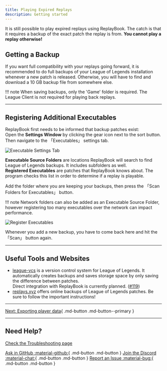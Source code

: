 ```yaml
---
title: Playing Expired Replays
description: Getting started
---
```


It is still possible to play expired replays using ReplayBook. The catch is that it requires a backup of the exact patch the replay is from. **You cannot play a replay otherwise!**

## Getting a Backup

If you want full compatibility with your replays going forward, it is recommended to do full backups of your League of Legends installation whenever a new patch is released. Otherwise, you will have to find and download a 10 GB backup file from somewhere else.

!!! note
    When saving backups, only the 'Game' folder is required. The League Client is not required for playing back replays.

---

## Registering Additional Executables

ReplayBook first needs to be informed that backup patches exist:  
Open the **Settings Window** by clicking the gear icon next to the sort button. Then navigate to the 「Executables」 settings tab.

![Executable Settings Tab](../images/old_replays_0.png)

**Executable Source Folders** are locations ReplayBook will search to find League of Legends backups. It includes subfolders as well.  
**Registered Executables** are patches that ReplayBook knows about. The program checks this list in order to determine if a replay is playable.

Add the folder where you are keeping your backups, then press the 「Scan Folders for Executables」 button.

!!! note
    Network folders can also be added as an Executable Source Folder, however registering too many executables over the network can impact performance.

![Register Executables](../images/old_replays_1.png)

Whenever you add a new backup, you have to come back here and hit the 「Scan」 button again.

---

## Useful Tools and Websites

* [league-vcs](https://github.com/preyneyv/league-vcs) is a version control system for League of Legends. It automatically creates backups and saves storage space by only saving the difference between patches.  
Direct integration with ReplayBook is currently planned. ([#119](https://github.com/fraxiinus/ReplayBook/discussions/119))
* [replays.xyz](https://replays.xyz/old-clients) offers online backups of League of Legends patches. Be sure to follow the important instructions!

---

[Next: Exporting player data](../getting-started/exporting-player-data.md){ .md-button .md-button--primary }

---

## Need Help?

[Check the Troubleshooting page](../../troubleshooting)

[Ask in GitHub :material-github:](https://github.com/fraxiinus/ReplayBook/discussions){ .md-button .md-button }
[Join the Discord :material-chat:](https://discord.gg/c33Rc5J){ .md-button .md-button }
[Report an Issue :material-bug:](https://github.com/fraxiinus/ReplayBook/issues/new/choose){ .md-button .md-button }
